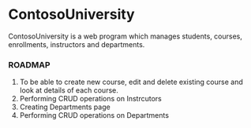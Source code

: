 # ContosoUniversity
ContosoUniversity is a web program which manages students, courses, enrollments, instructors and departments.


### ROADMAP
1. To be able to create new course, edit and delete existing course and look at details of each course.
2. Performing CRUD operations on Instrcutors
3. Creating Departments page
4. Performing CRUD operations on Departments
